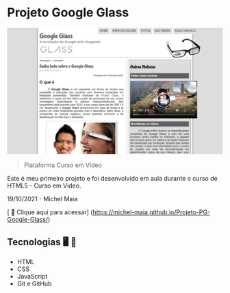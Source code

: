 
# Projeto Google Glass 

![preview](./.github/preview.png)


> Plataforma Curso em Vídeo

 Este é meu primeiro projeto e foi desenvolvido em aula durante o curso de HTML5 - Curso em Video.

 19/10/2021 - Michel Maia


[ 📎 Clique aqui para acessar] (https://michel-maia.github.io/Projeto-PG-Google-Glass/)

 ## Tecnologias 🖥️ 🚀 

- HTML
- CSS
- JavaScript
- Git e GitHub

